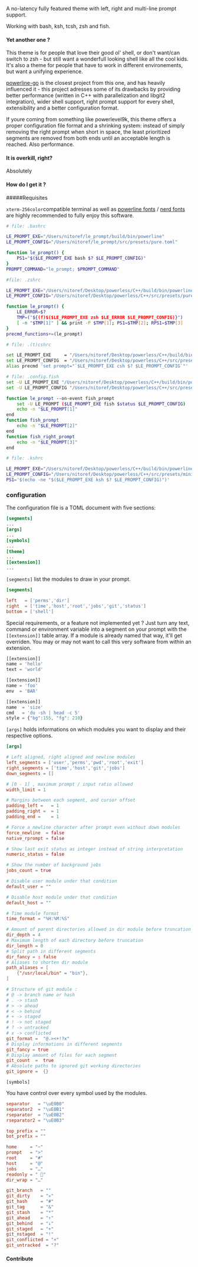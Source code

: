 A no-latency fully featured theme with left, right and multi-line prompt support.

Working with bash, ksh, tcsh, zsh and fish.

#### Yet another one ?

This theme is for people that love their good ol' shell, or don't want/can switch to zsh - but still want a wonderfull looking shell like all the cool kids. It's also a theme for people that have to work in different environements, but want a unifying experience.

[powerline-go](https://github.com/justjanne/powerline-go) is the closest project from this one, and has heavily influenced it - this project adresses some of its drawbacks by providing better performance (written in C++ with parallelization and libgit2 integration), wider shell support, right prompt support for every shell, extensibility and a better configuration format.

If youre coming from something like powerlevel9k, this theme offers a proper configuration file format and a shrinking system: instead of simply removing the right prompt when short in space, the least prioritized segments are removed from both ends until an acceptable length is reached. Also performance.

#### It is overkill, right?

Absolutely

#### How do I get it ?

#####Requisites

 `xterm-256color`compatible terminal as well as [powerline fonts](https://github.com/powerline/fonts)  /  [nerd fonts](https://github.com/ryanoasis/nerd-fonts) are highly recommended to fully enjoy this software.



```bash
# file: .bashrc

LE_PROMPT_EXE="/Users/nitoref/le_prompt/build/bin/powerline"
LE_PROMPT_CONFIG="/Users/nitoref/le_prompt/src/presets/pure.toml"

function le_prompt() {
 	PS1="$($LE_PROMPT_EXE bash $? $LE_PROMPT_CONFIG)"
}
PROMPT_COMMAND="le_prompt; $PROMPT_COMMAND"
```

```sh
#file: .zshrc

LE_PROMPT_EXE="/Users/nitoref/Desktop/powerless/C++/build/bin/powerline"
LE_PROMPT_CONFIG="/Users/nitoref/Desktop/powerless/C++/src/presets/pure.toml"

function le_prompt() {
	LE_ERROR=$?
	TMP=("${(f)$($LE_PROMPT_EXE zsh $LE_ERROR $LE_PROMPT_CONFIG)}")
	[ -n "$TMP[1]" ] && print -P $TMP[1]; PS1=$TMP[2]; RPS1=$TMP[3]
}
precmd_functions+=(le_prompt)
```

```sh
# file: .(t)cshrc

set LE_PROMPT_EXE     = "/Users/nitoref/Desktop/powerless/C++/build/bin/powerline"
set LE_PROMPT_CONFIG  = "/Users/nitoref/Desktop/powerless/C++/src/presets/minimal.toml"
alias precmd 'set prompt="`$LE_PROMPT_EXE csh $? $LE_PROMPT_CONFIG`"'
```

```sh
# file: .config.fish
set -U LE_PROMPT_EXE "/Users/nitoref/Desktop/powerless/C++/build/bin/powerline"
set -U LE_PROMPT_CONFIG "/Users/nitoref/Desktop/powerless/C++/src/presets/solarized.toml"

function le_prompt --on-event fish_prompt
    set -U LE_PROMPT ($LE_PROMPT_EXE fish $status $LE_PROMPT_CONFIG)
    echo -n "$LE_PROMPT[1]"
end
function fish_prompt
    echo -n "$LE_PROMPT[2]"
end
function fish_right_prompt
    echo -n "$LE_PROMPT[3]"
end
```

```sh
# file: .kshrc

LE_PROMPT_EXE="/Users/nitoref/Desktop/powerless/C++/build/bin/powerline"
LE_PROMPT_CONFIG="/Users/nitoref/Desktop/powerless/C++/src/presets/minimal.toml"
PS1='$(echo -ne "$($LE_PROMPT_EXE ksh $? $LE_PROMPT_CONFIG)")'
```



### configuration

The configuration file is a TOML document  with five sections:

```toml
[segments]
...
[args]
...
[symbols]
...
[theme]
...
[[extension]]
...
```



`[segments]` list the modules to draw in your prompt.

```toml
[segments]

left   = ['perms','dir']
right  = ['time','host','root','jobs','git','status']
bottom = ['shell']
```

Special requirements, or a feature not implemented yet ? Just turn any text, command or environment variable into a segment on your prompt with the `[[extension]]` table array.  If a module is already named that way, it'll get overriden. You may or may not want to call this very software from within an extension. 

```javascript
[[extension]]
name = 'hello'
text = 'world'

[[extension]]
name = 'foo'
env  = 'BAR'

[[extension]]
name  = 'size'
cmd   = 'du -sh | head -c 5'
style = {"bg":155, "fg": 210}
```



`[args]` holds informations on which modules you want to display and their respective options. 

```toml
[args]

# Left aligned, right aligned and newline modules
left_segments = ['user','perms','pwd','root','exit']
right_segments = ['time','host','git','jobs']
down_segments = []

# [0 - 1] , maximum prompt / input ratio allowed
width_limit = 1

# Margins between each segment, and cursor offset
padding_left =   = 1
padding_right =  = 1
padding_end =    = 1

# Force a newline character after prompt even without down modules
force_newline  = false
native_rprompt = false

# Show last exit status as integer instead of string interpretation
numeric_status = false

# Show the number of background jobs
jobs_count = true

# Disable user module under that condition
default_user = ""

# Disable host module under that condition
default_host = ""

# Time module format
time_format = "%H:%M:%S"

# Amount of parent directories allowed in dir module before truncation
dir_depth = 4
# Maximum length of each directory before truncation
dir_length = 0
# Split path in different segments
dir_fancy = : false
# Aliases to shorten dir module
path_aliases = [
	{"/usr/local/bin" = "bin"},
]

# Structure of git module :
# @ -> branch name or hash
# . -> stash
# > -> ahead
# < -> behind
# + -> staged
# ! -> not staged
# ? -> untracked
# x -> conflicted
git_format =  "@.><+!?x"
# Display informations in different segments
git_fancy = true
# Display amount of files for each segment
git_count  =  true
# Absolute paths to ignored git working directories
git_ignore =  {}
```



`[symbols]` 

You have control over every symbol used by the modules.

```toml
separator   = "\uE0B0"
separator2  = "\uE0B1"
rseparator  = "\uE0B2"
rseparator2 = "\uE0B3"

top_prefix = ""
bot_prefix = ""

home     = "~"
prompt   = ">"
root     = "#"
host     = "@"
jobs     = "…"
readonly = " ⃠"
dir_wrap = "…"

git_branch   = ""
git_dirty    = "✳"
git_hash     = "#"
git_tag      = "&"
git_stash    = "*"
git_ahead    = "↑"
git_behind   = "↓"
git_staged   = "+"
git_nstaged  = "!"
git_conflicted = "×"
git_untracked  = "?"
```



#### Contribute

